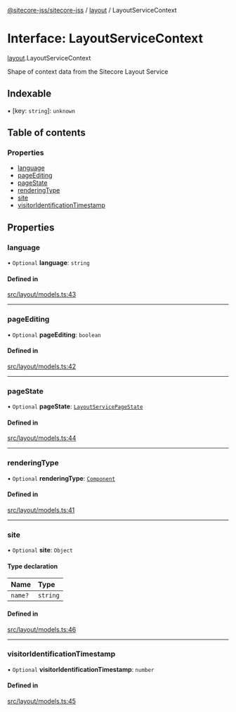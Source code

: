 [@sitecore-jss/sitecore-jss](../README.md) / [layout](../modules/layout.md) / LayoutServiceContext

# Interface: LayoutServiceContext

[layout](../modules/layout.md).LayoutServiceContext

Shape of context data from the Sitecore Layout Service

## Indexable

▪ [key: `string`]: `unknown`

## Table of contents

### Properties

- [language](layout.LayoutServiceContext.md#language)
- [pageEditing](layout.LayoutServiceContext.md#pageediting)
- [pageState](layout.LayoutServiceContext.md#pagestate)
- [renderingType](layout.LayoutServiceContext.md#renderingtype)
- [site](layout.LayoutServiceContext.md#site)
- [visitorIdentificationTimestamp](layout.LayoutServiceContext.md#visitoridentificationtimestamp)

## Properties

### language

• `Optional` **language**: `string`

#### Defined in

[src/layout/models.ts:43](https://github.com/Sitecore/jss/blob/876dae504/packages/sitecore-jss/src/layout/models.ts#L43)

---

### pageEditing

• `Optional` **pageEditing**: `boolean`

#### Defined in

[src/layout/models.ts:42](https://github.com/Sitecore/jss/blob/876dae504/packages/sitecore-jss/src/layout/models.ts#L42)

---

### pageState

• `Optional` **pageState**: [`LayoutServicePageState`](../enums/layout.LayoutServicePageState.md)

#### Defined in

[src/layout/models.ts:44](https://github.com/Sitecore/jss/blob/876dae504/packages/sitecore-jss/src/layout/models.ts#L44)

---

### renderingType

• `Optional` **renderingType**: [`Component`](../enums/layout.RenderingType.md#component)

#### Defined in

[src/layout/models.ts:41](https://github.com/Sitecore/jss/blob/876dae504/packages/sitecore-jss/src/layout/models.ts#L41)

---

### site

• `Optional` **site**: `Object`

#### Type declaration

| Name    | Type     |
| :------ | :------- |
| `name?` | `string` |

#### Defined in

[src/layout/models.ts:46](https://github.com/Sitecore/jss/blob/876dae504/packages/sitecore-jss/src/layout/models.ts#L46)

---

### visitorIdentificationTimestamp

• `Optional` **visitorIdentificationTimestamp**: `number`

#### Defined in

[src/layout/models.ts:45](https://github.com/Sitecore/jss/blob/876dae504/packages/sitecore-jss/src/layout/models.ts#L45)
